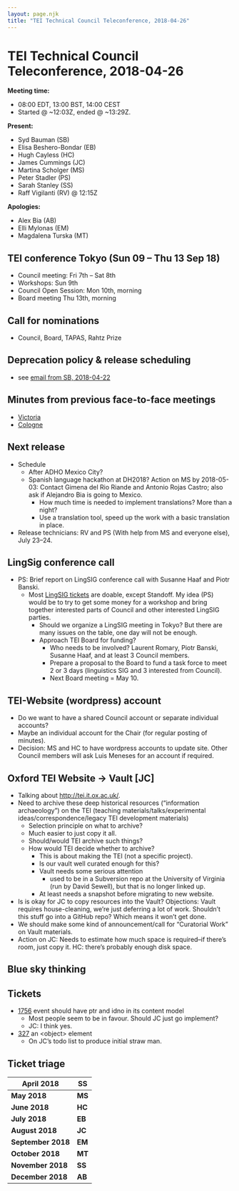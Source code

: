 ```yaml
---
layout: page.njk
title: "TEI Technical Council Teleconference, 2018-04-26"
---
```

# TEI Technical Council Teleconference, 2018-04-26
**Meeting time:**


* 08:00 EDT, 13:00 BST, 14:00 CEST
* Started @ \~12:03Z, ended @ \~13:29Z.


**Present:**
* Syd Bauman (SB)
* Elisa Beshero\-Bondar (EB)
* Hugh Cayless (HC)
* James Cummings (JC)
* Martina Scholger (MS)
* Peter Stadler (PS)
* Sarah Stanley (SS)
* Raff Vigilanti (RV) @ 12:15Z


**Apologies:**
* Alex Bia (AB)
* Elli Mylonas (EM)
* Magdalena Turska (MT)


TEI conference Tokyo (Sun 09 – Thu 13 Sep 18\)
----------------------------------------------


* Council meeting: Fri 7th – Sat 8th
* Workshops: Sun 9th
* Council Open Session: Mon 10th, morning
* Board meeting Thu 13th, morning


Call for nominations
--------------------


* Council, Board, TAPAS, Rahtz Prize


Deprecation policy \& release scheduling
----------------------------------------


* see [email from SB, 2018\-04\-22](https://lists.tei-c.org/pipermail/tei-council/2018/025177.html)


Minutes from previous face\-to\-face meetings
---------------------------------------------


* [Victoria](https://tei-c.org/activities/council/meetings/tei-technical-council-fall-f2f-2017-11-16-18-parkside-hotel-victoria-bc/)
* [Cologne](https://docs.google.com/document/d/1CgyTW1lRTy-_32TbVJVJpmg9399bgWnjteiExC2neZw/edit#)


Next release
------------


* Schedule
	+ After ADHO Mexico City?
	+ Spanish language hackathon at DH2018? Action on MS by 2018\-05\-03: Contact Gimena del Rio Riande and Antonio Rojas Castro; also ask if Alejandro Bia is going to Mexico.
		- How much time is needed to implement translations? More than a night?
		- Use a translation tool, speed up the work with a basic translation in place.
* Release technicians: RV and PS (With help from MS and everyone else), July 23–24\.


LingSig conference call
-----------------------


* PS: Brief report on LingSIG conference call with Susanne Haaf and Piotr Banski.
	+ Most [LingSIG tickets](https://github.com/TEIC/TEI/issues?q=is%3Aissue+is%3Aopen+label%3ASIG%3ALingSIG) are doable, except Standoff. My idea (PS) would be to try to get some money for a workshop and bring together interested parts of Council and other interested LingSIG parties.
		- Should we organize a LingSIG meeting in Tokyo? But there are many issues on the table, one day will not be enough.
		- Approach TEI Board for funding?
			* Who needs to be involved? Laurent Romary, Piotr Banski, Susanne Haaf, and at least 3 Council members.
			* Prepare a proposal to the Board to fund a task force to meet 2 or 3 days (linguistics SIG and 3 interested from Council).
			* Next Board meeting \= May 10\.


TEI\-Website (wordpress) account
--------------------------------


* Do we want to have a shared Council account or separate individual accounts?
* Maybe an individual account for the Chair (for regular posting of minutes).
* Decision: MS and HC to have wordpress accounts to update site. Other Council members will ask Luis Meneses for an account if required.


Oxford TEI Website \-\> Vault \[JC]
-----------------------------------


* Talking about <http://tei.it.ox.ac.uk/>.
* Need to archive these deep historical resources (“information archaeology”) on the TEI (teaching materials/talks/experimental ideas/correspondence/legacy TEI development materials)
	+ Selection principle on what to archive?
	+ Much easier to just copy it all.
	+ Should/would TEI archive such things?
	+ How would TEI decide whether to archive?
		- This is about making the TEI (not a specific project).
		- Is our vault well curated enough for this?
		- Vault needs some serious attention
			* used to be in a Subversion repo at the University of Virginia (run by David Sewell), but that is no longer linked up.
		- At least needs a snapshot before migrating to new website.
* Is is okay for JC to copy resources into the Vault? Objections: Vault requires house\-cleaning, we’re just deferring a lot of work. Shouldn’t this stuff go into a GitHub repo? Which means it won’t get done.
* We should make some kind of announcement/call for “Curatorial Work” on Vault materials.
* Action on JC: Needs to estimate how much space is required–if there’s room, just copy it. HC: there’s probably enough disk space.


Blue sky thinking
-----------------


Tickets
-------


* [1756](https://github.com/TEIC/TEI/issues/1756) event should have ptr and idno in its content model
	+ Most people seem to be in favour. Should JC just go implement?
	+ JC: I think yes.
* [327](https://github.com/TEIC/TEI/issues/327) an \<object\> element
	+ On JC’s todo list to produce initial straw man.


Ticket triage
-------------




| **April 2018** | **SS** |
| --- | --- |
| **May 2018** | **MS** |
| **June 2018** | **HC** |
| **July 2018** | **EB** |
| **August 2018** | **JC** |
| **September 2018** | **EM** |
| **October 2018** | **MT** |
| **November 2018** | **SS** |
| **December 2018** | **AB** |


 